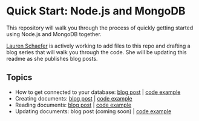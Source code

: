 # Quick Start: Node.js and MongoDB

This repository will walk you through the process of quickly getting started using Node.js and MongoDB together.  

[Lauren Schaefer](https://github.com/ljhaywar) is actively working to add files to this repo and drafting a blog series that will walk you through the code.  She will be updating this readme as she publishes blog posts.

## Topics

* How to get connected to your database: [blog post](https://www.mongodb.com/blog/post/quick-start-nodejs-mongodb--how-to-get-connected-to-your-database) | [code example](connection.js)
* Creating documents: [blog post](https://www.mongodb.com/blog/post/quick-start-nodejs--mongodb--how-to-create-documents) | [code example](create.js)
* Reading documents: [blog post](https://www.mongodb.com/blog/post/quick-start-nodejs--mongodb--how-to-read-documents) | [code example](read.js)
* Updating documents: blog post (coming soon) | [code example](update.js)
